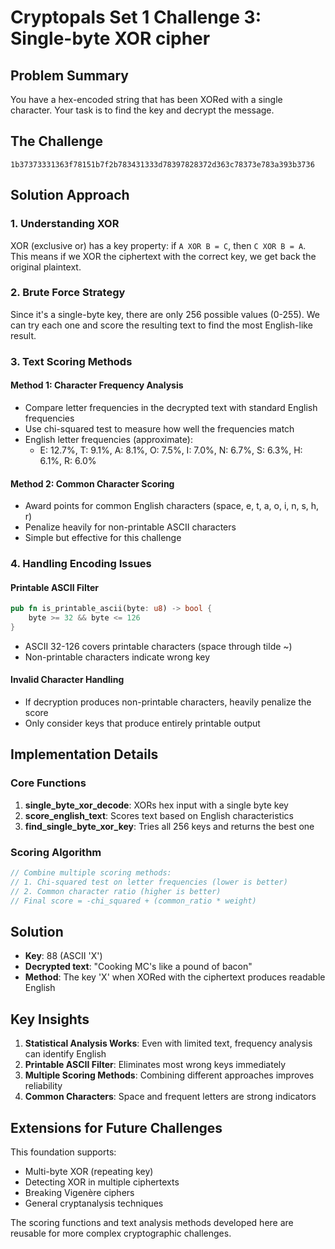 # Cryptopals Set 1 Challenge 3: Single-byte XOR cipher

## Problem Summary
You have a hex-encoded string that has been XORed with a single character. Your task is to find the key and decrypt the message.

## The Challenge
```
1b37373331363f78151b7f2b783431333d78397828372d363c78373e783a393b3736
```

## Solution Approach

### 1. Understanding XOR
XOR (exclusive or) has a key property: if `A XOR B = C`, then `C XOR B = A`. This means if we XOR the ciphertext with the correct key, we get back the original plaintext.

### 2. Brute Force Strategy
Since it's a single-byte key, there are only 256 possible values (0-255). We can try each one and score the resulting text to find the most English-like result.

### 3. Text Scoring Methods

#### Method 1: Character Frequency Analysis
- Compare letter frequencies in the decrypted text with standard English frequencies
- Use chi-squared test to measure how well the frequencies match
- English letter frequencies (approximate):
  - E: 12.7%, T: 9.1%, A: 8.1%, O: 7.5%, I: 7.0%, N: 6.7%, S: 6.3%, H: 6.1%, R: 6.0%

#### Method 2: Common Character Scoring
- Award points for common English characters (space, e, t, a, o, i, n, s, h, r)
- Penalize heavily for non-printable ASCII characters
- Simple but effective for this challenge

### 4. Handling Encoding Issues

#### Printable ASCII Filter
```rust
pub fn is_printable_ascii(byte: u8) -> bool {
    byte >= 32 && byte <= 126
}
```
- ASCII 32-126 covers printable characters (space through tilde ~)
- Non-printable characters indicate wrong key

#### Invalid Character Handling
- If decryption produces non-printable characters, heavily penalize the score
- Only consider keys that produce entirely printable output

## Implementation Details

### Core Functions

1. **single_byte_xor_decode**: XORs hex input with a single byte key
2. **score_english_text**: Scores text based on English characteristics
3. **find_single_byte_xor_key**: Tries all 256 keys and returns the best one

### Scoring Algorithm
```rust
// Combine multiple scoring methods:
// 1. Chi-squared test on letter frequencies (lower is better)
// 2. Common character ratio (higher is better)
// Final score = -chi_squared + (common_ratio * weight)
```

## Solution
- **Key**: 88 (ASCII 'X')
- **Decrypted text**: "Cooking MC's like a pound of bacon"
- **Method**: The key 'X' when XORed with the ciphertext produces readable English

## Key Insights

1. **Statistical Analysis Works**: Even with limited text, frequency analysis can identify English
2. **Printable ASCII Filter**: Eliminates most wrong keys immediately
3. **Multiple Scoring Methods**: Combining different approaches improves reliability
4. **Common Characters**: Space and frequent letters are strong indicators

## Extensions for Future Challenges

This foundation supports:
- Multi-byte XOR (repeating key)
- Detecting XOR in multiple ciphertexts
- Breaking Vigenère ciphers
- General cryptanalysis techniques

The scoring functions and text analysis methods developed here are reusable for more complex cryptographic challenges.